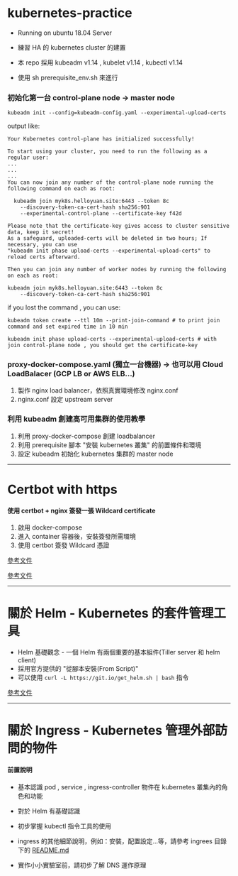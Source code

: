 # kubernetes-practice

* Running on ubuntu 18.04 Server 

* 練習 HA 的 kubernetes cluster 的建置

* 本 repo 採用 kubeadm v1.14 , kubelet v1.14 , kubectl v1.14

* 使用 sh prerequisite_env.sh 來進行

### 初始化第一台 control-plane node -> master node
` kubeadm init --config=kubeadm-config.yaml --experimental-upload-certs `

output like:
```
Your Kubernetes control-plane has initialized successfully!

To start using your cluster, you need to run the following as a regular user:
... 
...
...
You can now join any number of the control-plane node running the following command on each as root:

  kubeadm join myk8s.helloyuan.site:6443 --token 8c
    --discovery-token-ca-cert-hash sha256:901
    --experimental-control-plane --certificate-key f42d

Please note that the certificate-key gives access to cluster sensitive data, keep it secret!
As a safeguard, uploaded-certs will be deleted in two hours; If necessary, you can use
"kubeadm init phase upload-certs --experimental-upload-certs" to reload certs afterward.

Then you can join any number of worker nodes by running the following on each as root:

kubeadm join myk8s.helloyuan.site:6443 --token 8c
    --discovery-token-ca-cert-hash sha256:901
```
if you lost the command , you can use:
```
kubeadm token create --ttl 10m --print-join-command # to print join command and set expired time in 10 min

kubeadm init phase upload-certs --experimental-upload-certs # with join control-plane node , you should get the certificate-key
```


### proxy-docker-compose.yaml (獨立一台機器) -> 也可以用 Cloud LoadBalacer (GCP LB or AWS ELB...)
1. 製作 nginx load balancer，依照真實環境修改 nginx.conf
2. nginx.conf 設定 upstream server

### 利用 kubeadm 創建高可用集群的使用教學
1. 利用 proxy-docker-compose 創建 loadbalancer
2. 利用 prerequisite 腳本 "安裝 kubernetes 叢集" 的前置條件和環境
3. 設定 kubeadm 初始化 kubernetes 集群的 master node 

----
# Certbot with https

#### 使用 certbot + nginx 簽發一張 Wildcard certificate

1. 啟用 docker-compose
2. 進入 container 容器後，安裝簽發所需環境
3. 使用 certbot 簽發 Wildcard 憑證

[參考文件](https://medium.com/@saurabh6790/generate-wildcard-ssl-certificate-using-lets-encrypt-certbot-273e432794d7)

[參考文件](https://linuxize.com/post/how-to-install-and-use-docker-compose-on-ubuntu-18-04/)

----
# 關於 Helm - Kubernetes 的套件管理工具

* Helm 基礎觀念 - 一個 Helm 有兩個重要的基本組件(Tiller server 和 helm client)
* 採用官方提供的 "從腳本安裝(From Script)"
* 可以使用 `curl -L https://git.io/get_helm.sh | bash` 指令

[參考文件](https://helm.sh/docs/using_helm/#from-script)

----

# 關於 Ingress - Kubernetes 管理外部訪問的物件

#### 前置說明

* 基本認識 pod , service , ingress-controller 物件在 kubernetes 叢集內的角色和功能

* 對於 Helm 有基礎認識

* 初步掌握 kubectl 指令工具的使用

* ingress 的其他細節說明，例如：安裝，配置設定...等，請參考 ingrees 目錄下的 [README.md](https://github.com/OwenYangGit/kubernetes-practice/blob/master/ingress/README.md)

* 實作小小實驗室前，請初步了解 DNS 運作原理
